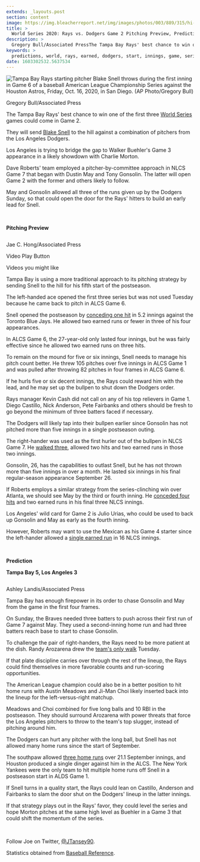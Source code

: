 ```yaml
--- 
extends: _layouts.post 
section: content 
image: https://img.bleacherreport.net/img/images/photos/003/889/315/hi-res-a194cd02cbc036eed0a531c0a353f819_crop_exact.jpg?w=1200&h=1200&q=75 
title: > 
  World Series 2020: Rays vs. Dodgers Game 2 Pitching Preview, Predictions 
description: > 
  Gregory Bull/Associated PressThe Tampa Bay Rays' best chance to win one of the first three World Series games could come in Game 2.He allowed two earned runs or fewer in three of his four appearances.In ALCS Game 6, the 27-year-old only lasted four innings, but he was fairly effective since he allowed two earned runs on three hits.To remain on the mound for five or six innings, Snell needs to manage his pitch count better.He conceded four hits and two earned runs in his final three NLCS innings. 
keywords: > 
  predictions, world, rays, earned, dodgers, start, innings, game, series, allowed, preview, gonsolin, pitching, 2020, snell, vs, runs 
date: 1603302532.5637534 
--- 
```

<div><p></p><img alt="Tampa Bay Rays starting pitcher Blake Snell throws during the first inning in Game 6 of a baseball American League Championship Series against the Houston Astros, Friday, Oct. 16, 2020, in San Diego. (AP Photo/Gregory Bull)" src="https://static-assets.bleacherreport.net/img/atoms/lazyImage/logo.png"><p class="credit">Gregory Bull/Associated Press</p><p class="">The Tampa Bay Rays' best chance to win one of the first three <a href="http://bleacherreport.com/world-series">World Series</a> games could come in Game 2.&#160;</p><p class="">They will send <a href="http://bleacherreport.com/blake-snell">Blake Snell</a> to the hill against a combination of pitchers from the Los Angeles Dodgers.&#160;</p><p class="">Los Angeles is trying to bridge the gap to Walker Buehler's Game 3 appearance in a likely showdown with Charlie Morton.</p><p class="">Dave Roberts' team employed a pitcher-by-committee approach in NLCS Game 7 that began with Dustin May and Tony Gonsolin. The latter will open Game 2 with the former and others likely to follow.&#160;</p><p class="">May and Gonsolin allowed all three of the runs given up by the Dodgers Sunday, so that could open the door for the Rays' hitters to build an early lead for Snell.</p><p id="br-ad-101785072" class="br-ad-lazy"></p><p class="">&#160; &#160; &#160; &#160; &#160; &#160;</p><p class=""><strong>Pitching Preview</strong></p><p></p><img alt="" src="https://static-assets.bleacherreport.net/img/atoms/lazyImage/logo.png"><p class="credit">Jae C. Hong/Associated Press</p><a rel="noopener noreferrer" target="_blank" class="molecule thumbnail"><img alt="" src="https://static-assets.bleacherreport.net/img/atoms/lazyImage/logo.png">Video Play Button</a><p class="atom video-indicator"><p class="text">Videos you might like </p> </p><p class="">Tampa Bay is using a more traditional approach to its pitching strategy by sending Snell to the hill for his fifth start of the postseason.</p><p class="">The left-handed ace opened the first three series but was not used Tuesday because he came back to pitch in ALCS Game 6.</p><p class="">Snell opened the postseason by <a href="https://www.baseball-reference.com/players/gl.fcgi?id=snellbl01&amp;t=p&amp;year=0&amp;post=1" target="_blank" rel="noopener noreferrer">conceding one hit</a> in 5.2 innings against the Toronto Blue Jays. He allowed two earned runs or fewer in three of his four appearances.&#160;</p><p class="">In ALCS Game 6, the 27-year-old only lasted four innings, but he was fairly effective since he allowed two earned runs on three hits.&#160;</p><p class="">To remain on the mound for five or six innings, Snell needs to manage his pitch count better. He threw 105 pitches over five innings in ALCS Game 1 and was pulled after throwing 82 pitches in four frames in ALCS Game 6.&#160;</p><p class="">If he hurls five or six decent innings, the Rays could reward him with the lead, and he may set up the bullpen to shut down the Dodgers order.&#160;</p><p class="">Rays manager Kevin Cash did not call on any of his top relievers in Game 1. Diego Castillo, Nick Anderson, Pete Fairbanks and others should be fresh to go beyond the minimum of three batters faced if necessary.&#160;</p><p class="">The Dodgers will likely tap into their bullpen earlier since Gonsolin has not pitched more than five innings in a single postseason outing.&#160;</p><p class="">The right-hander was used as the first hurler out of the bullpen in NLCS Game 7. He <a href="https://www.baseball-reference.com/players/gl.fcgi?id=gonsoto01&amp;t=p&amp;year=0&amp;post=1" target="_blank" rel="noopener noreferrer">walked three</a>, allowed two hits and two earned runs in those two innings.&#160;</p><p id="br-ad-46131545" class="br-ad-lazy"></p><p class="">Gonsolin, 26, has the capabilities to outlast Snell, but he has not thrown more than five innings in over a month. He lasted six innings in his final regular-season appearance September 26.&#160;</p><p class="">If Roberts employs a similar strategy from the series-clinching win over Atlanta, we should see May by the third or fourth inning. He <a href="https://www.baseball-reference.com/players/gl.fcgi?id=maydu01&amp;t=p&amp;year=0&amp;post=1" target="_blank" rel="noopener noreferrer">conceded four hits</a> and two earned runs in his final three NLCS innings.&#160;</p><p class="">Los Angeles' wild card for Game 2 is Julio Urias, who could be used to back up Gonsolin and May as early as the fourth inning.&#160;</p><p class="">However, Roberts may want to use the Mexican as his Game 4 starter since the left-hander allowed a <a href="https://www.baseball-reference.com/players/gl.fcgi?id=uriasju01&amp;t=p&amp;year=0&amp;post=1" target="_blank" rel="noopener noreferrer">single earned run</a> in 16 NLCS innings.&#160;</p><p class="">&#160; &#160; &#160; &#160; &#160; &#160;</p><p class=""><strong>Prediction</strong></p><p class=""><strong>Tampa Bay 5, Los Angeles 3</strong></p><p></p><img alt="" src="https://static-assets.bleacherreport.net/img/atoms/lazyImage/logo.png"><p class="credit">Ashley Landis/Associated Press</p><p class="">Tampa Bay has enough firepower in its order to chase Gonsolin and May from the game in the first four frames.&#160;</p><p class="">On Sunday, the Braves needed three batters to push across their first run of Game 7 against May. They used a second-inning home run and had three batters reach base to start to chase Gonsolin.&#160;</p><p class="">To challenge the pair of right-handers, the Rays need to be more patient at the dish. Randy Arozarena drew the <a href="https://www.baseball-reference.com/boxes/LAN/LAN202010200.shtml" target="_blank" rel="noopener noreferrer">team's only walk</a> Tuesday.&#160;</p><p class="">If that plate discipline carries over through the rest of the lineup, the Rays could find themselves in more favorable counts and run-scoring opportunities.&#160;</p><p class="">The American League champion could also be in a better position to hit home runs with Austin Meadows and Ji-Man Choi likely inserted back into the lineup for the left-versus-right matchup.</p><p id="br-ad-95441647" class="br-ad-lazy"></p><p class="">Meadows and Choi combined for five long balls and 10 RBI in the postseason. They should surround Arozarena with power threats that force the Los Angeles pitchers to throw to the team's top slugger, instead of pitching around him.&#160;</p><p class="">The Dodgers can hurt any pitcher with the long ball, but Snell has not allowed many home runs since the start of September.&#160;</p><p class="">The southpaw allowed <a href="https://www.baseball-reference.com/players/gl.fcgi?id=snellbl01&amp;t=p&amp;year=2020" target="_blank" rel="noopener noreferrer">three home runs</a> over 21.1 September innings, and Houston produced a single dinger against him in the ALCS. The New York Yankees were the only team to hit multiple home runs off Snell in a postseason start in ALDS Game 1.</p><p class="">If Snell turns in a quality start, the Rays could lean on Castillo, Anderson and Fairbanks to slam the door shut on the Dodgers' lineup in the latter innings.&#160;</p><p class="">If that strategy plays out in the Rays' favor, they could level the series and hope Morton pitches at the same high level as Buehler in a Game 3 that could shift the momentum of the series.&#160;</p><p class="">&#160; &#160; &#160; &#160; &#160; &#160; &#160; &#160;</p><p class="">Follow Joe on Twitter, <a href="https://twitter.com/JTansey90" target="_blank" rel="noopener noreferrer">@JTansey90</a>.</p><p class="">Statistics obtained from <a href="https://www.baseball-reference.com/" target="_blank" rel="noopener noreferrer">Baseball Reference</a>.</p></div>